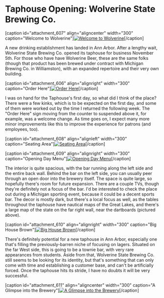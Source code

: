 Taphouse Opening: Wolverine State Brewing Co.
=============================================

\[caption id="attachment\_607" align="aligncenter" width="300" caption="Welcome to Wolverine"\][![Welcome to Wolverine](http://www.yeastboundanddown.com/wp-content/uploads/2010/11/IMG_0643-300x200.jpg "Welcome to Wolverine")](http://www.yeastboundanddown.com/wp-content/uploads/2010/11/IMG_0643.jpg)\[/caption\]

A new drinking establishment has landed in Ann Arbor. After a lengthy wait, Wolverine State Brewing Co. opened its taphouse for business November 5th. For those who have have Wolverine Beer, these are the same folks (though that product has been brewed under contract with Michigan Brewing Co. in Williamston), with an expanded repertoire and their very own building.

\[caption id="attachment\_606" align="alignright" width="300" caption="Order Here"\][![Order Here](http://www.yeastboundanddown.com/wp-content/uploads/2010/11/IMG_0642-300x200.jpg "Order Here")](http://www.yeastboundanddown.com/wp-content/uploads/2010/11/IMG_0642.jpg)\[/caption\]

I was on hand for the Taphouse's first day, so what did I think of the place? There were a few kinks, which is to be expected on the first day, and some of them were worked out by the time I returned the following week. The "Order Here" sign moving from the counter to suspended above it, for example, was a welcome change. As time goes on, I expect many more minor improvements like this to improve the experience for patrons (and employees, too).

\[caption id="attachment\_608" align="alignleft" width="300" caption="Seating Area"\][![Seating Area](http://www.yeastboundanddown.com/wp-content/uploads/2010/11/IMG_0644-300x200.jpg "Seating Area")](http://www.yeastboundanddown.com/wp-content/uploads/2010/11/IMG_0644.jpg)\[/caption\]

\[caption id="attachment\_609" align="alignright" width="300" caption="Opening Day Menu"\][![Opening Day Menu](http://www.yeastboundanddown.com/wp-content/uploads/2010/11/IMG_0645-300x200.jpg "Opening Day Menu")](http://www.yeastboundanddown.com/wp-content/uploads/2010/11/IMG_0645.jpg)\[/caption\]

The interior is quite spacious, with the bar running along the left side and the entire back wall. Behind the bar on the left side, you can usually peer through an open door into the brewery itself. The space is quite large, so hopefully there's room for future expansion. There are a couple TVs, though they're definitely not a focus of the bar. I'd be interested to check the place out during a Michigan sporting event, because it could be a decent sports bar. The decor is mostly dark, but there's a local focus as well, as the tables throughout the taphouse have nautical maps of the Great Lakes, and there's a large map of the state on the far right wall, near the dartboards (pictured above).

\[caption id="attachment\_610" align="alignright" width="300" caption="Big House Brown"\][![Big House Brown](http://www.yeastboundanddown.com/wp-content/uploads/2010/11/IMG_0646-300x200.jpg "Big House Brown")](http://www.yeastboundanddown.com/wp-content/uploads/2010/11/IMG_0646.jpg)\[/caption\]

There's definitely potential for a new taphouse in Ann Arbor, especially one that's filling the previously-barren niche of focusing on lagers. Situated on the far West side, this is going to be a townie bar, with very rare appearances from students. Aside from that, Wolverine State Brewing Co. still seems to be looking for its identity, but that's something that can only come with time and establishing a customer base, and can't be artificially forced. Once the taphouse hits its stride, I have no doubts it will be very successful.

\[caption id="attachment\_611" align="aligncenter" width="300" caption="A Glimpse into the Brewery"\][![A Glimpse into the Brewery](http://www.yeastboundanddown.com/wp-content/uploads/2010/11/IMG_0647-300x200.jpg "A Glimpse into the Brewery")](http://www.yeastboundanddown.com/wp-content/uploads/2010/11/IMG_0647.jpg)\[/caption\]